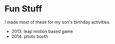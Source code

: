Fun Stuff
=========

I made most of these for my son's birthday activities.

- 2013: leap motion based game
- 2014: photo booth

